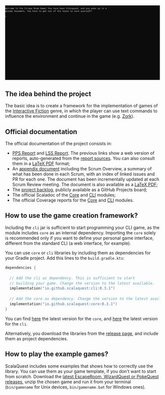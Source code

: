 ![gameplay](./images/gameplay.gif)

## The idea behind the project

The basic idea is to create a framework for the implementation of games of the
[Interactive Fiction](https://en.wikipedia.org/wiki/Interactive_fiction) genre,
in which the player can use text commands to influence the environment and
continue in the game (e.g. [Zork](https://en.wikipedia.org/wiki/Zork)).

## Official documentation

The official documentation of the project consists in:
- [PPS Report](https://scalaquest.github.io/Reports/pps-report/pps-report.html) and
  [LSS Report](https://scalaquest.github.io/Reports/lss-report/lss-report.html). The
  previous links show a web version of reports, auto-generated from the
  [report sources](https://github.com/scalaquest/Reports). You can also
  consult them in a [LaTeX PDF](https://github.com/scalaquest/Reports/releases/latest)
  format;
- An [appendix document](https://scalaquest.github.io/Reports/appendix/appendix.html)
  including the Scrum Overview, a summary of what has been done in each Scrum,
  with an index of linked issues and PR for each one. The document has been
  incrementally updated at each Scrum Review meeting. The document is also
  available as a [LaTeX PDF](https://github.com/scalaquest/Reports/releases/latest);
- The [project backlog](https://github.com/orgs/scalaquest/projects/1),
  publicly available as a GitHub Projects board;
- The official Scaladoc of the [Core](https://scalaquest.github.io/PPS-19-ScalaQuest/scaladoc/core/index.html)
  and [CLI](https://scalaquest.github.io/PPS-19-ScalaQuest/scaladoc/cli/index.html) modules;
- The official Coverage reports for the [Core](https://scalaquest.github.io/PPS-19-ScalaQuest/coverage/core/index.html)
  and [CLI](https://scalaquest.github.io/PPS-19-ScalaQuest/coverage/cli/index.html) modules.


## How to use the game creation framework?

Including the `cli` jar is sufficient to start programming your CLI game, as the
module includes `core` as an internal dependency. Importing the `core` solely is recommended only
if you want to define your personal game interface, different from the standard
CLI (a web interface, for example).

You can use `core` or `cli` libraries by including them as dependencies for your Gradle project.
Add this lines to the `build.gradle.kts`:

```kotlin
dependencies {

  // Add the cli as dependency. This is sufficient to start 
  // building your game. Change the version to the latest available.
  implementation("io.github.scalaquest:cli:0.3.1")
  
  // Add the core as dependency. Change the version to the latest available.
  implementation("io.github.scalaquest:core:0.3.1")
}
```

You can find [here](https://mvnrepository.com/artifact/io.github.scalaquest/core) the latest version
for the `core`, and [here](https://mvnrepository.com/artifact/io.github.scalaquest/cli) the latest
version for the `cli`.

Alternatively, you download the libraries from the
[release page](https://github.com/scalaquest/PPS-19-ScalaQuest/releases/latest),
and include them as project dependencies.


## How to play the example games?

ScalaQuest includes some examples that shows how to correctly use the library.
You can use them as your game template, if you don't want to start from scratch.
Download the [latest EscapeRoom, WizardQuest or PokeQuest releases](https://github.com/scalaquest/PPS-19-ScalaQuest/releases/latest),
unzip the chosen game and run it from your terminal (`bin/gamename` for Unix
devices, `bin/gamename.bat` for Windows ones).
